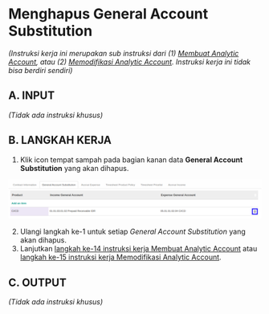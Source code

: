 # Menghapus General Account Substitution

*(Instruksi kerja ini merupakan sub instruksi dari (1) [Membuat Analytic Account](./membuat.md), atau (2) [Memodifikasi Analytic Account](./memodifikasi.md). Instruksi kerja ini tidak bisa berdiri sendiri)*

## A. INPUT

*(Tidak ada instruksi khusus)*

## B. LANGKAH KERJA

1. Klik icon tempat sampah pada bagian kanan data **General Account Substitution** yang akan dihapus.

![](../../../img/analytic-account/icon-hapus-item-detail-akun.png)

2. Ulangi langkah ke-1 untuk setiap *General Account Substitution* yang akan dihapus.
3. Lanjutkan [langkah ke-14 instruksi kerja Membuat Analytic Account](./membuat.md#l14) atau [langkah ke-15 instruksi kerja Memodifikasi Analytic Account](./memodifikasi.md#l15).

## C. OUTPUT

*(Tidak ada instruksi khusus)*
